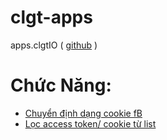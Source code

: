 # clgt-apps
apps.clgtIO ( [github](https://github.com/clgtIO/clgt-apps/) )

# Chức Năng:
- [Chuyển định dạng cookie fB](/fb/format-cookies.html)
- [Lọc access token/ cookie từ list](/fb/refine-list.html)
